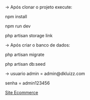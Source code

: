 
-> Após clonar o projeto execute:

<p>npm install</p>
<p>npm run dev </p>
<p>php artisan storage link</p>

<p>-> Após criar o banco de dados:</p>

<p>php artisan migrate</p>
<p>php artisan db:seed</p>

<p>-> usuario admin = admin@dkluizz.com</p>
          <p> senha = admin123456</p>
          
<a href="resources/views/home.blade.php"> Site Ecommerce </a>
